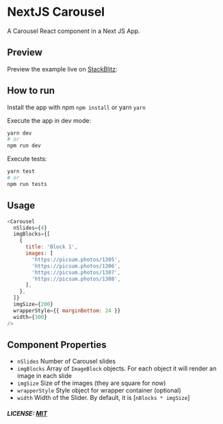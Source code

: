 # NextJS Carousel

A Carousel React component in a Next JS App.

## Preview

Preview the example live on [StackBlitz](http://stackblitz.com/):

## How to run

Install the app with npm `npm install` or yarn `yarn`

Execute the app in dev mode:

```bash
yarn dev
# or
npm run dev
```

Execute tests:

```bash
yarn test
# or
npm run tests
```

## Usage

```js
<Carousel
  nSlides={4}
  imgBlocks={[
    {
      title: 'Block 1',
      images: [
        'https://picsum.photos/1305',
        'https://picsum.photos/1306',
        'https://picsum.photos/1307',
        'https://picsum.photos/1308',
      ],
    },
  ]}
  imgSize={200}
  wrapperStyle={{ marginBottom: 24 }}
  width={300}
/>
```

## Component Properties

- `nSlides` Number of Carousel slides
- `imgBlocks` Array of `ImageBlock` objects. For each object it will render an image in each slide
- `imgSize` Size of the images (they are square for now)
- `wrapperStyle` Style object for wrapper container (optional)
- `width` Width of the Slider. By default, it is [`nBlocks * imgSize`]

##### LICENSE: [MIT](/LICENSE)

[nextjs-carousel]: https://github.com/Kataclan/nextjs-carousel
